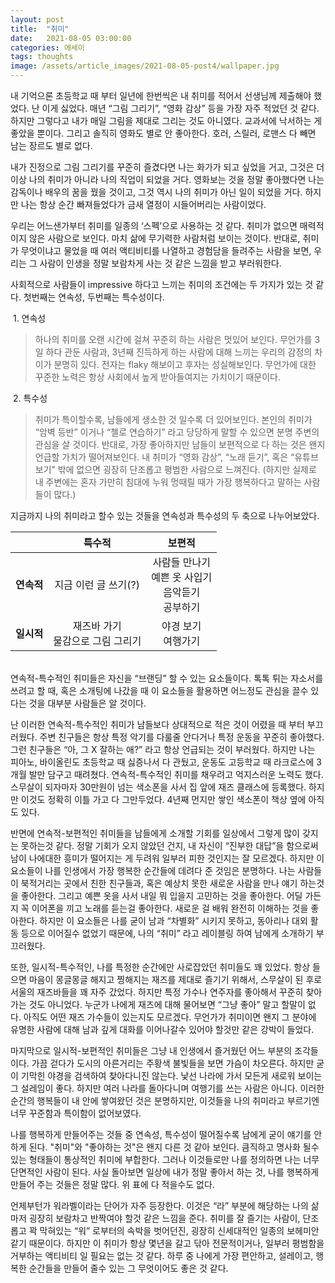 ```yaml
---
layout: post
title:  "취미"
date:   2021-08-05 03:00:00
categories: 에세이
tags: thoughts
image: /assets/article_images/2021-08-05-post4/wallpaper.jpg
---
```


내 기억으론 초등학교 때 부터 일년에 한번씩은 내 취미를 적어서 선생님께 제출해야 했었다. 난 이게 싫었다. 매년 “그림 그리기”, “영화 감상” 등을 가장 자주 적었던 것 같다. 하지만 그렇다고 내가 매일 그림을 제대로 그리는 것도 아니였다. 교과서에 낙서하는 게 좋았을 뿐이다. 그리고 솔직히 영화도 별로 안 좋아한다. 호러, 스릴러, 로맨스 다 빼면 남는 장르도 별로 없다. 

내가 진정으로 그림 그리기를 꾸준히 즐겼다면 나는 화가가 되고 싶었을 거고, 그것은 더이상 나의 취미가 아니라 나의 직업이 되었을 거다. 영화보는 것을 정말 좋아했다면 나는 감독이나 배우의 꿈을 꿨을 것이고, 그것 역시 나의 취미가 아닌 일이 되었을 거다. 하지만 나는 항상 순간 빠져들었다가 금새 열정이 시들어버리는 사람이었다. 

우리는 어느샌가부터 취미를 일종의 ‘스펙’으로 사용하는 것 같다. 취미가 없으면 매력적이지 않은 사람으로 보인다. 마치 삶에 무기력한 사람처럼 보이는 것이다. 반대로, 취미가 무엇이냐고 물었을 때 여러 액티비티를 나열하고 경험담을 들려주는 사람을 보면, 우리는 그 사람이 인생을 정말 보람차게 사는 것 같은 느낌을 받고 부러워한다.

사회적으로 사람들이 impressive 하다고 느끼는 취미의 조건에는 두 가지가 있는 것 같다. 첫번째는 연속성, 두번째는 특수성이다.

&nbsp;1. 연속성

>하나의 취미를 오랜 시간에 걸쳐 꾸준히 하는 사람은 멋있어 보인다. 무언가를 3일 하다 관둔 사람과, 3년째 진득하게 하는 사람에 대해 느끼는 우리의 감정의 차이가 분명히 있다. 전자는 flaky 해보이고 후자는 성실해보인다. 무언가에 대한 꾸준한 노력은 항상 사회에서 높게 받아들여지는 가치이기 때문이다. 

&nbsp;2. 특수성

>취미가 특이할수록, 남들에게 생소한 것 일수록 더 있어보인다. 본인의 취미가 “암벽 등반” 이거나 “첼로 연습하기” 라고 당당하게 말할 수 있으면 분명 주변의 관심을 살 것이다. 반대로, 가장 좋아하지만 남들이 보편적으로 다 하는 것은 왠지 언급할 가치가 떨어져보인다. 내 취미가 “영화 감상”, “노래 듣기”, 혹은 “유튜브 보기” 밖에 없으면 굉장히 단조롭고 평범한 사람으로 느껴진다. (하지만 실제로 내 주변에는 혼자 가만히 침대에 누워 멍때릴 때가 가장 행복하다고 말하는 사람들이 많다.)

지금까지 나의 취미라고 할수 있는 것들을 연속성과 특수성의 두 축으로 나누어보았다. 

 &ensp; | **특수적** | **보편적**
:---:|:---:|:---:
**연속적** |  지금 이런 글 쓰기(?)  | 사람들 만나기 <br /> 예쁜 옷 사입기 <br> 음악듣기 <br /> 공부하기
**일시적** |  재즈바 가기 <br /> 물감으로 그림 그리기 |  야경 보기 <br /> 여행가기

<br>
연속적-특수적인 취미들은 자신을 “브랜딩” 할 수 있는 요소들이다. 톡톡 튀는 자소서를 쓰려고 할 때, 혹은 소개팅에 나갔을 때 이 요소들을 활용하면 어느정도 관심을 끌수 있다는 것을 대부분 사람들은 알 것이다.

난 이러한 연속적-특수적인 취미가 남들보다 상대적으로 적은 것이 어렸을 때 부터 부끄러웠다. 주변 친구들은 항상 특정 악기를 다룰줄 안다거나 특정 운동을 꾸준히 좋아했다. 그런 친구들은 “아, 그 X 잘하는 애?” 라고 항상 언급되는 것이 부러웠다. 하지만 나는 피아노, 바이올린도 초등학교 때 싫증나서 다 관뒀고, 운동도 고등학교 때 라크로스에 3개월 발만 담구고 때려쳤다. 연속적-특수적인 취미를 채우려고 억지스러운 노력도 했다. 스무살이 되자마자 30만원이 넘는 색소폰을 사서 집 앞에 재즈 클래스에 등록했다. 하지만 이것도 정확히 이틀 가고 다 그만두었다. 4년째 먼지만 쌓인 색소폰이 책상 옆에 아직도 있다. 

반면에 연속적-보편적인 취미들을 남들에게 소개할 기회를 일상에서 그렇게 많이 갖지는 못하는것 같다. 정말 기회가 오지 않았던 건지, 내 자신이 “진부한 대답”을 함으로써 남이 나에대한 흥미가 떨어지는 게 두려워 일부러 피한 것인지는 잘 모르겠다. 하지만 이 요소들이 나를 인생에서 가장 행복한 순간들에 데려다 준 것임은 분명하다. 나는 사람들이 북적거리는 곳에서 친한 친구들과, 혹은 예상치 못한 새로운 사람을 만나 얘기 하는것을 좋아한다. 그리고 예쁜 옷을 사서 내일 뭐 입을지 고민하는 것을 좋아한다. 어딜 가든지 꼭 이어폰을 끼고 노래를 듣는걸 좋아한다. 새로운 걸 배워 완전히 이해하는 것을 좋아한다. 하지만 이 요소들은 나를 굳이 남과 “차별화” 시키지 못하고, 동아리나 대외 활동 등으로 이어질수 없었기 때문에, 나의 “취미” 라고 레이블링 하여 남에게 소개하기 부끄러웠다.

또한, 일시적-특수적인, 나를 특정한 순간에만 사로잡았던 취미들도 꽤 있었다. 항상 들으면 마음이 몽글몽글 해지고 찡해지는 재즈를 제대로 즐기기 위해서, 스무살이 된 후로 서울의 재즈바들을 꽤 자주 갔었다. 하지만 특정 가수나 연주자를 좋아해서 꾸준히 찾아가는 것도 아니었다. 누군가 나에게 재즈에 대해 물어보면 “그냥 좋아” 말고 할말이 없다. 아직도 어떤 재즈 가수들이 있는지도 모르겠다. 무언가가 취미이면 왠지 그 분야에 유명한 사람에 대해 남과 깊게 대화를 이어나갈수 있어야 할것만 같은 강박이 들었다. 

마지막으로 일시적-보편적인 취미들은 그냥 내 인생에서 즐거웠던 어느 부분의 조각들이다. 가끔 걷다가 도시의 아른거리는 주황색 불빛들을 보면 가슴이 차오른다. 하지만 굳이 기막힌 야경을 검색하여 찾아다니진 않는다. 낯선 나라에 가서 모든게 새로워 보이는 그 설레임이 좋다. 하지만 여러 나라를 돌아다니며 여행기를 쓰는 사람은 아니다. 이러한 순간의 행복들이 내 안에 쌓여왔던 것은 분명하지만, 이것들을 나의 취미라고 부르기엔 너무 꾸준함과 특이함이 없어보였다.

나를 행복하게 만들어주는 것들 중 연속성, 특수성이 떨어질수록 남에게 굳이 얘기를 안하게 된다. "취미"와 "좋아하는 것"은 왠지 다른 것 같아 보인다. 큼직하고 명사화 될수 있는 형태들이 통상적인 취미에 부합한다. 그러나 이것들로만 나를 정의하면 나는 너무 단면적인 사람이 된다. 사실 돌아보면 일상에 내가 정말 좋아서 하는 것, 나를 행복하게 만들어 주는 것들은 정말 많다. 위 표에 다 적을수도 없다.

언제부턴가 워라벨이라는 단어가 자주 등장한다. 이것은 “라” 부분에 해당하는 나의 삶 마저 굉장히 보람차고 반짝여야 할것 같은 느낌을 준다. 취미를 잘 즐기는 사람이, 단조롭고 꽉 막혀있는 “워” 로부터의 속박을 벗어던진, 굉장히 신세대적인 일종의 보헤미안 같기 때문이다. 하지만 이 취미가 항상 몇년을 갈고 닦아 전문적이거나, 일부러 평범함을 거부하는 액티비티 일 필요는 없는 것 같다. 하루 중 나에게 가장 편안하고, 설레이고, 행복한 순간들을 만들어 줄수 있는 그 무엇이어도 좋은 것 같다. 

